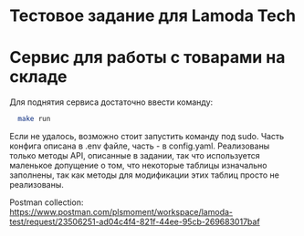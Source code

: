 # Тестовое задание для Lamoda Tech
# Сервис для работы с товарами на складе

Для поднятия сервиса достаточно ввести команду:
```bash
  make run
```

Если не удалось, возможно стоит запустить команду под sudo.
Часть конфига описана в .env файле, часть - в config.yaml.
Реализованы только методы API, описанные в задании, так что используется маленькое допущение о том,
что некоторые таблицы изначально заполнены, так как методы для модификации этих таблиц просто не реализованы.

Postman collection: https://www.postman.com/plsmoment/workspace/lamoda-test/request/23506251-ad04c4f4-821f-44ee-95cb-269683017baf